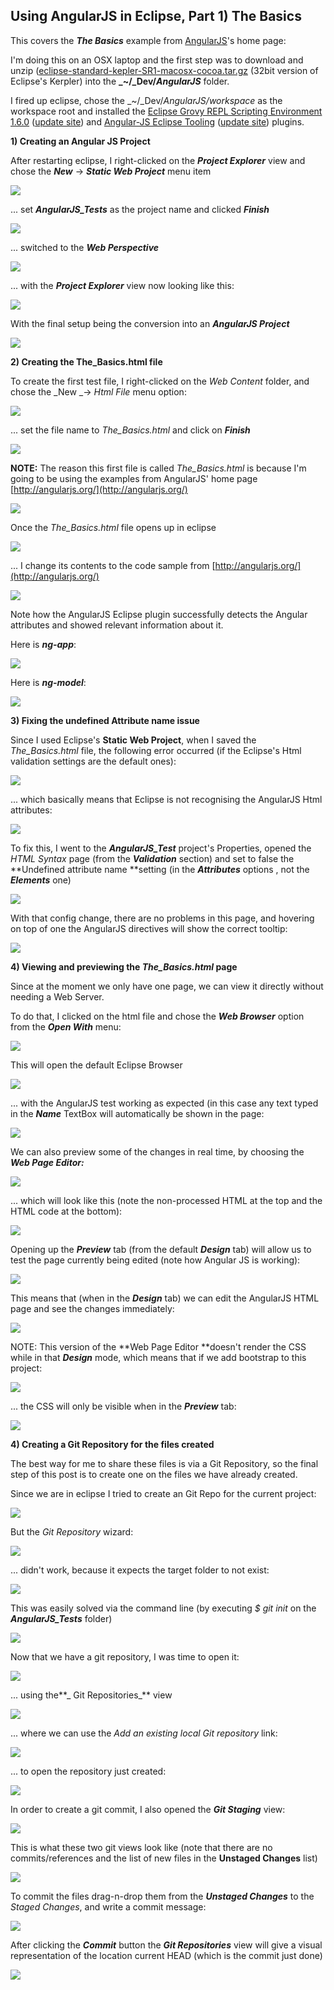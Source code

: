 ##  Using AngularJS in Eclipse, Part 1) The Basics

This  covers the _**The Basics**_ example from [AngularJS](http://angularjs.org/http://angularjs.org/)'s home page:  

I'm doing this on an OSX laptop and the first step was to download and unzip ([eclipse-standard-kepler-SR1-macosx-cocoa.tar.gz](http://www.eclipse.org/downloads/download.php?file=/technology/epp/downloads/release/kepler/SR1/eclipse-standard-kepler-SR1-macosx-cocoa.tar.gz) (32bit version of Eclipse's Kerpler) into the **_~/_Dev/_AngularJS_** folder.

I fired up eclipse, chose the _~/_Dev/_AngularJS/workspace_ as the workspace root and installed the [Eclipse Grovy REPL Scripting Environment 1.6.0](https://marketplace.eclipse.org/content/eclipse-grovy-repl-scripting-environment) ([update site](http://eclipse-plugin-builder.azurewebsites.net/)) and [Angular-JS Eclipse Tooling](https://github.com/angelozerr/angularjs-eclipse) ([update site](http://oss.opensagres.fr/angularjs-eclipse/1.0.0-SNAPSHOT/)) plugins.


**1) Creating an Angular JS Project**  

After restarting eclipse, I right-clicked on the **_Project Explorer_** view and chose the **_New_** -> **_Static Web Project_** menu item

![](images/Screen_Shot_2014-02-19_at_16_38_43.png)

... set **_AngularJS_Tests_** as the project name and clicked **_Finish_**

![](images/Screen_Shot_2014-02-19_at_16_39_32.png)

... switched to the **_Web Perspective_**

![](images/Screen_Shot_2014-02-19_at_16_39_57.png)

... with the **_Project Explorer_** view now looking like this:

![](images/Screen_Shot_2014-02-19_at_16_40_53.png)

With the final setup being the conversion into an **_AngularJS Project_**

![](images/Screen_Shot_2014-02-19_at_16_41_04.png)

**2) Creating the The_Basics.html file**  

To create the first test file, I right-clicked on the _Web Content_ folder, and chose the _New _-> _Html File_ menu option:

![](images/Screen_Shot_2014-02-19_at_16_41_54.png)

... set the file name to *The_Basics.html* and click on **_Finish_**

![](images/Screen_Shot_2014-02-19_at_16_47_16.png)

**NOTE:** The reason this first file is called *The_Basics.html* is because I'm going to be using the examples from AngularJS' home page [http://angularjs.org/](http://angularjs.org/)

![](images/Screen_Shot_2014-02-19_at_16_42_29.png)

Once the *The_Basics.html* file opens up in eclipse

![](images/Screen_Shot_2014-02-19_at_16_49_31.png)

... I change its contents to the code sample from [http://angularjs.org/](http://angularjs.org/)

![](images/Screen_Shot_2014-02-19_at_16_50_25.png)

Note how the AngularJS Eclipse plugin successfully detects the Angular attributes and showed relevant information about it.

Here is **_ng-app_**:

![](images/Screen_Shot_2014-02-19_at_16_50_51.png)

Here is **_ng-model_**:

![](images/Screen_Shot_2014-02-19_at_16_51_08.png)

**3) Fixing the undefined Attribute name issue**  

Since I used Eclipse's **Static Web Project**, when I saved the *The_Basics.html* file, the following error  occurred (if the Eclipse's Html validation settings are the default ones):

![](images/Screen_Shot_2014-02-19_at_16_51_22.png)

... which basically means that Eclipse is not recognising the AngularJS Html attributes:

![](images/Screen_Shot_2014-02-19_at_16_51_27.png)


To fix this, I went to the **_AngularJS_Test_** project's Properties, opened the _HTML Syntax_ page (from the **_Validation_** section) and set to false the **Undefined attribute name **setting (in the **_Attributes_** options , not the **_Elements_** one)  

![](images/Screen_Shot_2014-02-19_at_17_08_36.png)

With that config change, there are no problems in this page, and hovering on top of one the AngularJS directives will show the correct tooltip:

![](images/Screen_Shot_2014-02-19_at_17_09_28.png)

**4) Viewing and previewing the *The_Basics.html* page**

Since at the moment we only have one page, we can view it directly without needing a Web Server.

To do that, I clicked on the html file and chose the **_Web Browser_** option from the **_Open With_** menu:

![](images/Screen_Shot_2014-02-19_at_17_09_41.png)

This will open the default Eclipse Browser

![](images/Screen_Shot_2014-02-19_at_17_10_10.png)

... with the AngularJS test working as expected (in this case any text typed in the **_Name_** TextBox will automatically be shown in the page:

![](images/Screen_Shot_2014-02-19_at_17_10_21.png)

We can also preview some of the changes in real time, by choosing the **_Web Page Editor:_**

![](images/Screen_Shot_2014-02-19_at_17_10_46.png)

... which will look like this (note the non-processed HTML at the top and the HTML code at the bottom):

![](images/Screen_Shot_2014-02-19_at_17_11_04.png)

Opening up the **_Preview_** tab (from the default **_Design_** tab) will allow us to test the page currently being edited (note how Angular JS is working):

![](images/Screen_Shot_2014-02-19_at_17_11_23.png)

This means that (when in the **_Design_** tab) we can edit the AngularJS HTML page and see the changes immediately:

![](images/Screen_Shot_2014-02-19_at_17_12_13.png)

NOTE: This version of the **Web Page Editor **doesn't render the CSS while in that **_Design_** mode, which means that if we add bootstrap to this project:

![](images/Screen_Shot_2014-02-19_at_17_23_58.png)

... the CSS will only be visible when in the **_Preview_** tab:  

![](images/Screen_Shot_2014-02-19_at_17_24_12.png)

**4) Creating a Git Repository for the files created**  

The best way for me to share these files is via a Git Repository, so the final step of this post is to create one on the files we have already created.

Since we are in eclipse I tried to create an Git Repo for the current project:

![](images/Screen_Shot_2014-02-19_at_17_43_58.png)

But the *Git Repository* wizard:  

![](images/Screen_Shot_2014-02-19_at_17_44_24.png)

... didn't work, because it expects the target folder to not exist:

![](images/Screen_Shot_2014-02-19_at_17_48_31.png)

This was easily solved via the command line (by executing _$ git init_ on the **_AngularJS_Tests_** folder)

![](images/Screen_Shot_2014-02-19_at_18_22_10.png)

Now that we have a git repository, I was time to open it:

![](images/Screen_Shot_2014-02-19_at_17_45_45.png)

... using the**_ Git Repositories_** view

![](images/Screen_Shot_2014-02-19_at_17_46_03.png)

... where we can use the _Add an existing local Git repository_ link:

![](images/Screen_Shot_2014-02-19_at_18_22_37.png)

... to open the repository just created:

![](images/Screen_Shot_2014-02-19_at_18_23_07.png)

In order to create a git commit, I also opened the **_Git Staging_** view:

![](images/Screen_Shot_2014-02-19_at_18_24_16.png)

This is what these two git views look like (note that there are no commits/references and the list of new files in the **Unstaged Changes** list)

![](images/Screen_Shot_2014-02-19_at_18_25_20.png)

To commit the files drag-n-drop them from the **_Unstaged Changes_** to the _Staged Changes_, and write a commit message:

![](images/Screen_Shot_2014-02-19_at_18_25_49.png)

After clicking the **_Commit_** button the **_Git Repositories_** view will give a visual representation of the location current HEAD (which is the commit just done)

![](images/Screen_Shot_2014-02-19_at_18_26_06.png)
